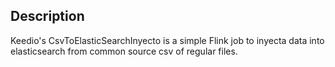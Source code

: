 ## Description
Keedio's CsvToElasticSearchInyecto is a simple Flink job to 
inyecta data into elasticsearch from common source csv of regular files.
